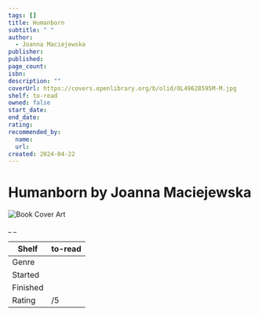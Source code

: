 ```yaml
---
tags: []
title: Humanborn
subtitle: " "
author:
  - Joanna Maciejewska
publisher:
published:
page_count:
isbn:
description: ""
coverUrl: https://covers.openlibrary.org/b/olid/OL49628595M-M.jpg
shelf: to-read
owned: false
start_date:
end_date:
rating:
recommended_by:
  name:
  url:
created: 2024-04-22
---
```


# Humanborn by Joanna Maciejewska

![Book Cover Art](https://covers.openlibrary.org/b/olid/OL49628595M-M.jpg)

_ _

| Shelf | to-read |
| --- | --- |
| Genre |  |
| Started |  |
| Finished |  |
| Rating | /5 |
